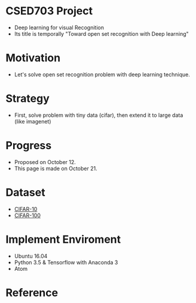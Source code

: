 # CSED703 Project

 * Deep learning for visual Recognition
 * Its title is temporally "Toward open set recognition with Deep learning" 

# Motivation

 * Let's solve open set recognition problem with deep learning technique.

# Strategy

 * First, solve problem with tiny data (cifar), then extend it to large data (like imagenet) 

# Progress
 * Proposed on October 12.
 * This page is made on October 21.

# Dataset

 * [CIFAR-10](https://www.cs.toronto.edu/~kriz/cifar.html)
 * [CIFAR-100](https://www.cs.toronto.edu/~kriz/cifar.html)

# Implement Enviroment

 * Ubuntu 16.04
 * Python 3.5 & Tensorflow with Anaconda 3
 * Atom
 
# Reference
